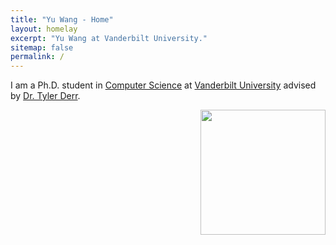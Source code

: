 ```yaml
---
title: "Yu Wang - Home"
layout: homelay
excerpt: "Yu Wang at Vanderbilt University."
sitemap: false
permalink: /
---
```



I am a Ph.D. student in [Computer Science](https://engineering.vanderbilt.edu/eecs/) at [Vanderbilt University](https://vanderbilt.edu) advised by [Dr. Tyler Derr](https://www.cse.msu.edu/~derrtyle/).


<div id="profile" class="col-sim-profile">
<img src="{{site.utl}}{{site.baseutl}}/images/carousel/Profile.png" style="margin:0px 0px; width:200px; display:block; float: right; " />
</div>
  
  
 
